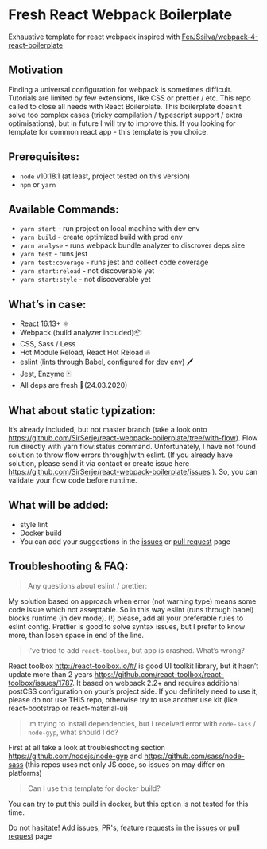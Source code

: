 # Fresh React Webpack Boilerplate

Exhaustive template for react webpack inspired with [FerJSsilva/webpack-4-react-boilerplate](https://github.com/FerJSsilva/webpack-4-react-boilerplate)


## Motivation
Finding a universal configuration for webpack is sometimes difficult. Tutorials are limited by few extensions, like CSS or prettier / etc. This repo called to close all needs with React Boilerplate. This boilerplate doesn’t solve too complex cases (tricky compilation / typescript support / extra optimisations), but in future I will try to improve this. If you looking for template for common react app - this template is you choice.

## Prerequisites:
* `node` v10.18.1 (at least, project tested on this version)
* `npm` or `yarn`


## Available Commands: 
* `yarn start` - run project on local machine with dev env
* `yarn build` - create optimized build with prod env
* `yarn analyse` - runs webpack bundle analyzer to discrover deps size
* `yarn test` - runs jest
* `yarn test:coverage` - runs jest and collect code coverage
* `yarn start:reload` - not discoverable yet
* `yarn start:style` - not discoverable yet

## What’s in case:
* React 16.13+ ⚛️
* Webpack (build analyzer included)📦
* CSS, Sass / Less
* Hot Module Reload, React Hot Reload 🔥
* eslint (lints through Babel, configured for dev env) 🖊️
* Jest, Enzyme 🃏
* All deps are fresh 🥬(24.03.2020)

## What about static typization: 
It’s already included, but not master branch (take a look onto https://github.com/SirSerje/react-webpack-boilerplate/tree/with-flow). Flow run directly with yarn flow:status command. Unfortunately, I have not found solution to throw flow errors through|with eslint. (If you already have solution, please send it via contact or create issue here https://github.com/SirSerje/react-webpack-boilerplate/issues ). So, you can validate your flow code before runtime.

## What will be added:
* style lint
* Docker build 
* You can add your suggestions in the [issues](https://github.com/SirSerje/react-webpack-boilerplate/issues) or [pull request](https://github.com/SirSerje/react-webpack-boilerplate/pulls) page



## Troubleshooting & FAQ:
> Any questions about eslint / prettier:

My solution based on approach when error (not warning type) means some code issue which not asseptable. So in this way eslint (runs through babel) blocks runtime (in dev mode). (!) please, add all your preferable rules to eslint config. Prettier is good to solve syntax issues, but I prefer to know more, than losen space in end of the line.

> I’ve tried to add `react-toolbox`, but app is crashed. What’s wrong? 

React toolbox http://react-toolbox.io/#/ is good UI toolkit library, but it hasn’t update more than 2 years https://github.com/react-toolbox/react-toolbox/issues/1787. It based on webpack 2.2+ and requires additional postCSS configuration on your’s project side. If you definitely need to use it, please do not use THIS repo, otherwise try to use another use kit (like react-bootstrap or react-material-ui)

> Im trying to install dependencies, but I received error with `node-sass` / `node-gyp`, what should I do?

First at all take a look at troubleshooting section https://github.com/nodejs/node-gyp and https://github.com/sass/node-sass (this repos uses not only JS code, so issues on may differ on platforms)

> Can I use this template for docker build?

You can try to put this build in docker, but this option is not tested for this time.


Do not hasitate! Add issues, PR's, feature requests in the [issues](https://github.com/SirSerje/react-webpack-boilerplate/issues) or [pull request](https://github.com/SirSerje/react-webpack-boilerplate/pulls) page
